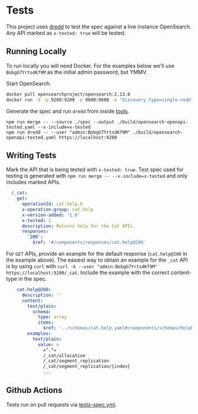 # Tests

This project uses [dredd](https://dredd.org) to test the spec against a live instance OpenSearch. Any API marked as `x-tested: true` will be tested.

## Running Locally

To run locally you will need Docker. For the examples below we'll use `BobgG7YrtsdKf9M` as the initial admin password, but YMMV.

Start OpenSearch.

```bash
docker pull opensearchproject/opensearch:2.13.0
docker run -d -p 9200:9200 -p 9600:9600 -e "discovery.type=single-node" -e "OPENSEARCH_INITIAL_ADMIN_PASSWORD=BobgG7YrtsdKf9M" opensearchproject/opensearch:2.13.0
```

Generate the spec and run `dredd` from inside [tools](../tools).

```
npm run merge -- --source ./spec --output ./build/opensearch-openapi-tested.yaml --x-include=x-tested
npm run dredd -- --user "admin:BobgG7YrtsdKf9M" ./build/opensearch-openapi-tested.yaml https://localhost:9200
```

## Writing Tests

Mark the API that is being tested with `x-tested: true`. Test spec used for testing is generated with `npm run merge -- --x-include=x-tested` and only includes marked APIs. 

```yaml
  /_cat:
    get:
      operationId: cat.help.0
      x-operation-group: cat.help
      x-version-added: '1.0'
      x-tested: 1
      description: Returns help for the Cat APIs.
      responses:
        '200':
          $ref: '#/components/responses/cat.help@200'
```

For `GET` APIs, provide an example for the default response (`cat.help@200` in the example above). The easiest way to obtain an example for the `_cat` API is by using `curl` with `curl -k --user "admin:BobgG7YrtsdKf9M" https://localhost:9200/_cat`. Include the example with the correct content-type in the spec.

```yaml
    cat.help@200:
      description: ''
      content:
        text/plain:
          schema:
            type: array
            items:
              $ref: '../schemas/cat.help.yaml#/components/schemas/HelpRecord'
        examples:
          text/plain:
            value: >
              =^.^=
              /_cat/allocation
              /_cat/segment_replication
              /_cat/segment_replication/{index}
              ...
```

## Github Actions

Tests run on pull requests via [tests-spec.yml](../.github/workflows/tests-spec.yml).
